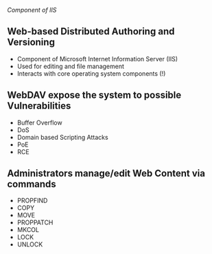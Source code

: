 *Component of IIS*

## Web-based Distributed Authoring and Versioning
- Component of Microsoft Internet Information Server (IIS)
- Used for editing and file management
- Interacts with core operating system components (!)

## WebDAV expose the system to possible Vulnerabilities
- Buffer Overflow
- DoS
- Domain based Scripting Attacks
- PoE
- RCE

## Administrators manage/edit Web Content via commands
- PROPFIND
- COPY
- MOVE
- PROPPATCH
- MKCOL
- LOCK
- UNLOCK 
